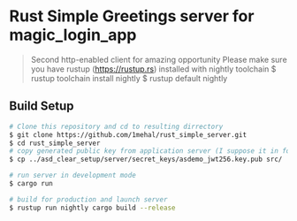 # Rust Simple Greetings server for magic_login_app

> Second http-enabled client for amazing opportunity
> Please make sure you have rustup (<https://rustup.rs>) installed with nightly toolchain 
$ rustup toolchain install nightly
$ rustup default nightly
## Build Setup

``` bash
# Clone this repository and cd to resulting dirrectory
$ git clone https://github.com/1mehal/rust_simple_server.git
$ cd rust_simple_server
# copy generated public key from application server (I suppose it in folder higher)
$ cp ../asd_clear_setup/server/secret_keys/asdemo_jwt256.key.pub src/

# run server in development mode 
$ cargo run

# build for production and launch server
$ rustup run nightly cargo build --release
```

